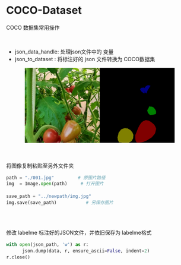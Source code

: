 # COCO-Dataset
COCO 数据集常用操作

<br>

- json_data_handle: 处理json文件中的 变量
- json_to_dataset : 将标注好的 json 文件转换为 COCO数据集



<div align="center">
  <img src="Picture/HIMG_20211108_144919.jpg#pic_center" width="40%" align=left/><img src="Picture/HIMG_20211108_144919.png#pic_center" width="40%" align=right/>
</div>


<br>
<br>

将图像复制粘贴至另外文件夹

``` python
path = "./001.jpg"         # 原图片路径
img  = Image.open(path)     # 打开图片

save_path = "../newpath/img.jpg"
img.save(save_path)           # 另保存图片
```

<br>
<br>


修改 labelme 标注好的JSON文件，并依旧保存为 labelme格式
```python
with open(json_path, 'w') as r:
      json.dump(data, r, ensure_ascii=False, indent=2)
r.close()
```
